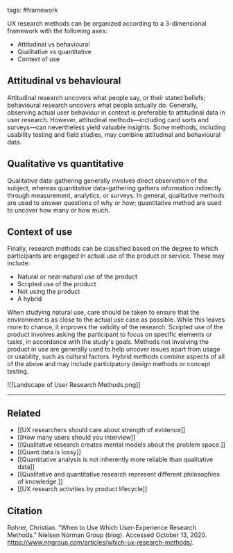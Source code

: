 tags: #framework 

UX research methods can be organized according to a 3-dimensional framework with the following axes:

- Attitudinal vs behavioural
- Qualitative vs quantitative
- Context of use

## Attitudinal vs behavioural 
Attitudinal research uncovers what people say, or their stated beliefs; behavioural research uncovers what people actually do. Generally, observing actual user behaviour in context is preferable to attitudinal data in user research. However, attitudinal methods—including card sorts and surveys—can nevertheless yield valuable insights. Some methods, including usability testing and field studies, may combine attitudinal and behavioural data.

## Qualitative vs quantitative
Qualitative data-gathering generally involves direct observation of the subject, whereas quantitative data-gathering gathers information indirectly through measurement, analytics, or surveys. In general, qualitative methods are used to answer questions of why or how; quantitative method are used to uncover how many or how much. 

## Context of use
Finally, research methods can be classified based on the degree to which participants are engaged in actual use of the product or service. These may include: 

- Natural or near-natural use of the product
- Scripted use of the product
- Not using the product 
- A hybrid 

When studying natural use, care should be taken to ensure that the environment is as close to the actual use case as possible. While this leaves more to chance, it improves the validity of the research. Scripted use of the product involves asking the participant to focus on specific elements or tasks, in accordance with the study's goals. Methods not involving the product in use are generally used to help uncover issues apart from usage or usability, such as cultural factors. Hybrid methods combine aspects of all of the above and may include participatory design methods or concept testing. 

![[Landscape of User Research Methods.png]]


---
## Related 
- [[UX researchers should care about strength of evidence]]
- [[How many users should you interview]]
- [[Qualitative research creates mental models about the problem space.]]
- [[Quant data is lossy]]
- [[Quantitative analysis is not inherently more reliable than qualitative data]]
- [[Qualitative and quantitative research represent different philosophies of knowledge.]]
- [[UX research activities by product lifecycle]]

## Citation
Rohrer, Christian. “When to Use Which User-Experience Research Methods.” Nielsen Norman Group (blog). Accessed October 13, 2020. https://www.nngroup.com/articles/which-ux-research-methods/.

